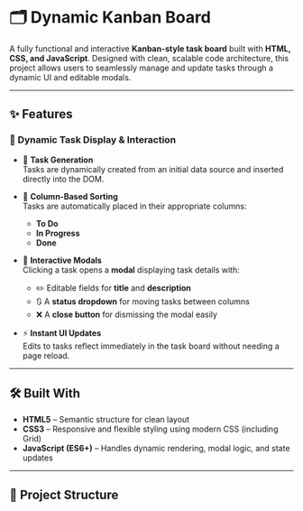# 🗂️ Dynamic Kanban Board

A fully functional and interactive **Kanban-style task board** built with **HTML, CSS, and JavaScript**. Designed with clean, scalable code architecture, this project allows users to seamlessly manage and update tasks through a dynamic UI and editable modals.

---

## ✨ Features

### 🔄 Dynamic Task Display & Interaction

- 📌 **Task Generation**  
  Tasks are dynamically created from an initial data source and inserted directly into the DOM.

- 📁 **Column-Based Sorting**  
  Tasks are automatically placed in their appropriate columns:
  - **To Do**
  - **In Progress**
  - **Done**

- 🧾 **Interactive Modals**  
  Clicking a task opens a **modal** displaying task details with:
  - ✏️ Editable fields for **title** and **description**
  - 🔃 A **status dropdown** for moving tasks between columns
  - ❌ A **close button** for dismissing the modal easily

- ⚡ **Instant UI Updates**  
  Edits to tasks reflect immediately in the task board without needing a page reload.

---

## 🛠️ Built With

- **HTML5** – Semantic structure for clean layout  
- **CSS3** – Responsive and flexible styling using modern CSS (including Grid)  
- **JavaScript (ES6+)** – Handles dynamic rendering, modal logic, and state updates

---

## 📁 Project Structure

